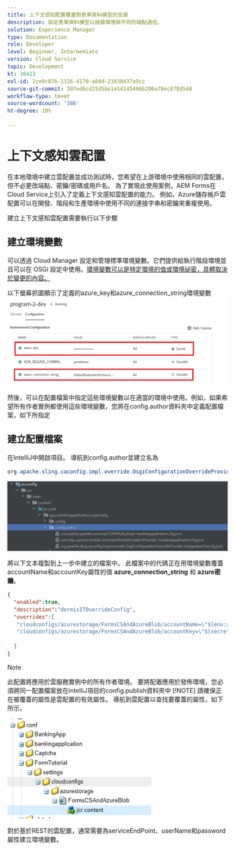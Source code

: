 ```yaml
---
title: 上下文感知配置覆蓋對表單資料模型的支援
description: 設定表單資料模型以根據環境與不同的端點通信。
solution: Experience Manager
type: Documentation
role: Developer
level: Beginner, Intermediate
version: Cloud Service
topic: Development
kt: 10423
exl-id: 2ce0c07b-1316-4170-a84d-23430437a9cc
source-git-commit: 307ed6cd25d5be1e54145406b206a78ec878d548
workflow-type: tm+mt
source-wordcount: '386'
ht-degree: 10%

---
```


# 上下文感知雲配置

在本地環境中建立雲配置並成功測試時，您希望在上游環境中使用相同的雲配置，但不必更改端點、密鑰/密碼或用戶名。 為了實現此使用案例，AEM Forms在Cloud Service上引入了定義上下文感知雲配置的能力。
例如，Azure儲存帳戶雲配置可以在開發、階段和生產環境中使用不同的連接字串和密鑰來重複使用。

建立上下文感知雲配置需要執行以下步驟

## 建立環境變數

可以透過 Cloud Manager 設定和管理標準環境變數。它們提供給執行階段環境並且可以在 OSGi 設定中使用。[環境變數可以是特定環境的值或環境祕密，具體取決於變更的內容。](https://experienceleague.adobe.com/docs/experience-manager-cloud-service/content/implementing/using-cloud-manager/environment-variables.html?lang=en)



以下螢幕抓圖顯示了定義的azure_key和azure_connection_string環境變數
![環境變數](assets/environment-variables.png)

然後，可以在配置檔案中指定這些環境變數以在適當的環境中使用。例如，如果希望所有作者實例都使用這些環境變數，您將在config.author資料夾中定義配置檔案，如下所指定

## 建立配置檔案

在IntelliJ中開啟項目。 導航到config.author並建立名為

```java
org.apache.sling.caconfig.impl.override.OsgiConfigurationOverrideProvider-integrationTest.cfg.json
```

![config.author](assets/config-author.png)

將以下文本複製到上一步中建立的檔案中。 此檔案中的代碼正在用環境變數覆蓋accountName和accountKey屬性的值 **azure_connection_string** 和 **azure密鑰**。

```json
{
  "enabled":true,
  "description":"dermisITOverrideConfig",
  "overrides":[
   "cloudconfigs/azurestorage/FormsCSAndAzureBlob/accountName=\"$[env:azure_connection_string]\"",
   "cloudconfigs/azurestorage/FormsCSAndAzureBlob/accountKey=\"$[secret:azure_key]\""

  ]
}
```

>[!NOTE]
>
>此配置將應用於雲服務實例中的所有作者環境。 要將配置應用於發佈環境，您必須將同一配置檔案放在intelliJ項目的config.publish資料夾中
>[!NOTE]
> 請確保正在被覆蓋的屬性是雲配置的有效屬性。 導航到雲配置以查找要覆蓋的屬性，如下所示。

![雲配置屬性](assets/cloud-config-properties.png)

對於基於REST的雲配置，通常需要為serviceEndPoint、userName和password屬性建立環境變數。
